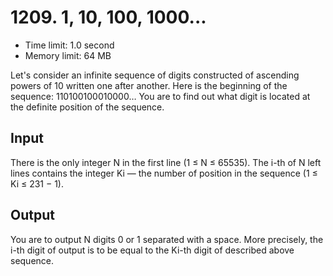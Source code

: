 # 1209. 1, 10, 100, 1000...
 * Time limit: 1.0 second
 * Memory limit: 64 MB

Let's consider an infinite sequence of digits constructed of ascending powers of 10 written one after another. Here is the beginning of the sequence: 110100100010000… You are to find out what digit is located at the definite position of the sequence.
## Input
There is the only integer N in the first line (1 ≤ N ≤ 65535). The i-th of N left lines contains the integer Ki — the number of position in the sequence (1 ≤ Ki ≤ 231 − 1).
## Output
You are to output N digits 0 or 1 separated with a space. More precisely, the i-th digit of output is to be equal to the Ki-th digit of described above sequence.